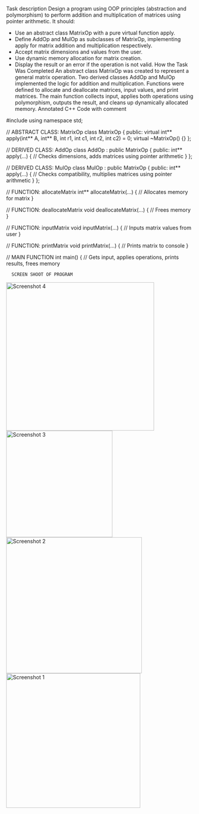Task description
Design a program using OOP principles (abstraction and polymorphism) to perform addition and multiplication of matrices using pointer arithmetic. It should:
- Use an abstract class MatrixOp with a pure virtual function apply.
- Define AddOp and MulOp as subclasses of MatrixOp, implementing apply for matrix addition and multiplication respectively.
- Accept matrix dimensions and values from the user.
- Use dynamic memory allocation for matrix creation.
- Display the result or an error if the operation is not valid.
How the Task Was Completed
An abstract class MatrixOp was created to represent a general matrix operation.
 Two derived classes AddOp and MulOp implemented the logic for addition and multiplication. 
Functions were defined to allocate and deallocate matrices, input values, and print matrices.
 The main function collects input, applies both operations using polymorphism, outputs the result, and cleans up dynamically allocated memory.
Annotated C++ Code with comment

#include <iostream>
using namespace std;

// ABSTRACT CLASS: MatrixOp
class MatrixOp {
public:
    virtual int** apply(int** A, int** B, int r1, int c1, int r2, int c2) = 0;
    virtual ~MatrixOp() {}
};

// DERIVED CLASS: AddOp
class AddOp : public MatrixOp {
public:
    int** apply(...) {
        // Checks dimensions, adds matrices using pointer arithmetic
    }
};

// DERIVED CLASS: MulOp
class MulOp : public MatrixOp {
public:
    int** apply(...) {
        // Checks compatibility, multiplies matrices using pointer arithmetic
    }
};

// FUNCTION: allocateMatrix
int** allocateMatrix(...) {
    // Allocates memory for matrix
}

// FUNCTION: deallocateMatrix
void deallocateMatrix(...) {
    // Frees memory
}

// FUNCTION: inputMatrix
void inputMatrix(...) {
    // Inputs matrix values from user
}

// FUNCTION: printMatrix
void printMatrix(...) {
    // Prints matrix to console
}

// MAIN FUNCTION
int main() {
    // Gets input, applies operations, prints results, frees memory

      SCREEN SHOOT OF PROGRAM 


   <img width="398" alt="Screenshot 4" src="https://github.com/user-attachments/assets/99ba7c64-d6a3-4d33-a3d2-c4bd9214e6ad" />

<img width="286" alt="Screenshot 3" src="https://github.com/user-attachments/assets/0ea385df-49e4-45a9-80be-238e1ca7c233" />
<img width="365" alt="Screenshot 2" src="https://github.com/user-attachments/assets/d8bf2315-28a7-42da-b7cc-e3848e691611" />
<img width="361" alt="Screenshot 1" src="https://github.com/user-attachments/assets/d21b6e8e-fed2-4ed7-abae-d3940ddfc023" />


